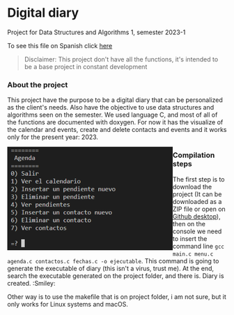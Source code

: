 
# Digital diary
Project for Data Structures and Algorithms 1, semester 2023-1

To see this file on Spanish click [here](https://github.com/Art3mis7082/Agenda/blob/main/README.md)

> Disclaimer: This project don't have all the functions, it's intended to be a base project in constant development

### About the project
This project have the purpose to be a digital diary that can be personalized as the client's needs. Also have the objective to use data structures and algorithms seen on the semester. We used language C, and most of all of the functions are documented with doxygen.
For now it has the visualize of the calendar and events, create and delete contacts and events and it works only for the present year: 2023.

<img src="https://github.com/Art3mis7082/Agenda/blob/main/Agenda.PNG" width="380px" align="left">

### Compilation steps

The first step is to download the project (It can be downloaded as a ZIP file or open on [Github desktop](https://desktop.github.com)), then on the console we need to insert the command line `gcc main.c menu.c agenda.c contactos.c fechas.c -o ejecutable`. This command is going to generate the executable of diary (this isn't a virus, trust me). At the end, search the executable generated on the project folder, and there is. Diary is created. :Smiley:

Other way is to use the makefile that is on project folder, i am not sure, but it only works for Linux systems and macOS.
